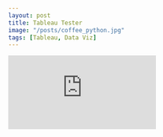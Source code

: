 ```yaml
---
layout: post
title: Tableau Tester
image: "/posts/coffee_python.jpg"
tags: [Tableau, Data Viz]
---
```


<iframe seamless frameborder="0" src="https://public.tableau.com/views/DSIEarthquakeDashboard/DSIEarthquakeTracker?:embed=yes&:display_count=yes&:showVizHome=no"></iframe> 

